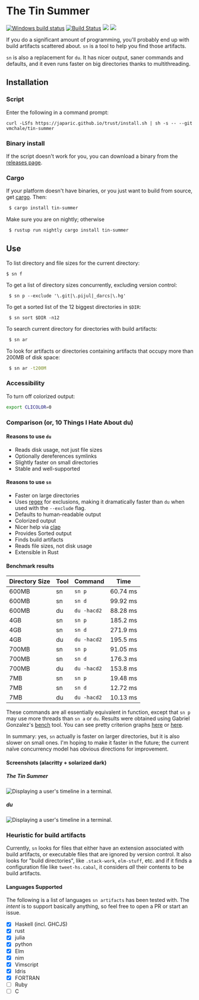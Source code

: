 # The Tin Summer

[![Windows build status](https://ci.appveyor.com/api/projects/status/github/vmchale/tin-summer?svg=true)](https://ci.appveyor.com/project/vmchale/tin-summer)
[![Build Status](https://travis-ci.org/vmchale/tin-summer.svg?branch=master)](https://travis-ci.org/vmchale/tin-summer)
[![](https://img.shields.io/crates/d/tin-summer.svg)](https://crates.io/crates/tin-summer)
[![](https://tokei.rs/b1/github/vmchale/tin-summer?category=code)](https://github.com/Aaronepower/tin-summer)

If you do a significant amount of programming, you'll probably end up with
build artifacts scattered about. `sn` is a tool to help you find those
artifacts.

`sn` is also a replacement for `du`. It has nicer
output, saner commands and defaults, and it even runs faster on big directories
thanks to multithreading.

## Installation

### Script

Enter the following in a command prompt:

```
curl -LSfs https://japaric.github.io/trust/install.sh | sh -s -- --git vmchale/tin-summer
```

### Binary install

If the script doesn't work for you, you can download a binary from the [releases
page](https://github.com/vmchale/tin-summer/releases).

### Cargo

If your platform doesn't have binaries, or you just want to build from source, get [cargo](https://rustup.rs/). Then:

```bash
 $ cargo install tin-summer
```

Make sure you are on nightly; otherwise

```bash
 $ rustup run nightly cargo install tin-summer
```

## Use

To list directory and file sizes for the current directory:

```
$ sn f
```

To get a list of directory sizes concurrently, excluding version control: 

```
 $ sn p --exclude '\.git|\.pijul|_darcs|\.hg'
```

To get a sorted list of the 12 biggest directories in `$DIR`:

```
 $ sn sort $DIR -n12
```

To search current directory for directories with build artifacts:

```bash
 $ sn ar
```

To look for artifacts or directories containing artifacts that occupy more than 200MB of disk space:

```bash
 $ sn ar -t200M
```

### Accessibility

To turn off colorized output:

```bash
export CLICOLOR=0
```

### Comparison (or, 10 Things I Hate About du)

#### Reasons to use `du`

  * Reads disk usage, not just file sizes
  * Optionally dereferences symlinks
  * Slightly faster on small directories
  * Stable and well-supported

#### Reasons to use `sn`

  * Faster on large directories
  * Uses [regex](https://github.com/rust-lang/regex) for exclusions, making it
    dramatically faster than `du` when used with the `--exclude` flag.
  * Defaults to human-readable output
  * Colorized output
  * Nicer help via [clap](https://github.com/kbknapp/clap-rs)
  * Provides Sorted output
  * Finds build artifacts
  * Reads file sizes, not disk usage
  * Extensible in Rust

#### Benchmark results

| Directory Size | Tool | Command | Time |
| -------------- | ---- | ------- | ---- |
| 600MB | sn | `sn p` | 60.74 ms |
| 600MB | sn | `sn d` | 99.92 ms |
| 600MB | du | `du -hacd2` | 88.28 ms |
| 4GB | sn | `sn p`| 185.2 ms |
| 4GB | sn | `sn d` | 271.9 ms |
| 4GB | du | `du -hacd2` | 195.5 ms |
| 700MB | sn | `sn p` | 91.05 ms |
| 700MB | sn | `sn d` | 176.3 ms |
| 700MB | du | `du -hacd2` | 153.8 ms |
| 7MB | sn | `sn p` | 19.48 ms |
| 7MB | sn | `sn d` | 12.72 ms |
| 7MB | du | `du -hacd2` | 10.13 ms |

These commands are all essentially equivalent in function, except that `sn p`
may use more threads than `sn a` or `du`. Results were obtained using Gabriel Gonzalez's [bench](https://github.com/Gabriel439/bench)
tool. You can see pretty criterion graphs
[here](http://vmchale.com/bench/tin-summer.html) or
[here](http://vmchale.com/bench/tin-summer-parallel.html).

In summary: yes, `sn` actually is faster on larger directories, but it is also
slower on small ones. I'm hoping to make it faster in the future; the current
naïve concurrency model has obvious directions for improvement.

#### Screenshots (alacritty + solarized dark)

##### The Tin Summer

![Displaying a user's timeline in a terminal.](https://raw.githubusercontent.com/vmchale/tin-summer/master/screenshots/oskar1.png)

##### du

![Displaying a user's timeline in a terminal.](https://raw.githubusercontent.com/vmchale/tin-summer/master/screenshots/du-screenshot.png)

### Heuristic for build artifacts

Currently, `sn` looks for files that either have an extension associated with
build artifacts, or executable files that are ignored by version control. It also looks for "build
directories", like `.stack-work`, `elm-stuff`, etc. and if it finds a
configuration file like `tweet-hs.cabal`, it considers *all* their
contents to be build artifacts.

#### Languages Supported

The following is a list of languages `sn artifacts` has been tested with.
The *intent* is to support basically anything, so feel free to open a PR or start an issue.

  - [x] Haskell (incl. GHCJS)
  - [x] rust
  - [x] julia
  - [x] python
  - [x] Elm
  - [x] nim
  - [x] Vimscript
  - [x] Idris
  - [x] FORTRAN
  - [ ] Ruby
  - [ ] C
